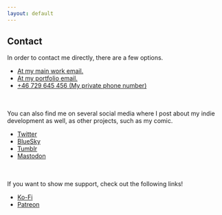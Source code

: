 ```yaml
---
layout: default
---
```

<div class="content-box">

<h2>Contact</h2>
In order to contact me directly, there are a few options.
    <ul>
        <li><a href="mailto:Gabriel.Senekovic@gmail.com">At my main work email.</a></li>
        <li><a href="mailto:Gabriel.Senekovic.Important@gmail.com">At my portfolio email.</a></li>
        <li><a href="tel:+46729645456">+46 729 645 456 (My private phone number)</a></li>
    </ul>
    <br><br>
You can also find me on several social media where I post about my indie development as well, as other projects, such as my comic.
    <ul>
        <li><a href="https://twitter.com/DevelopmentShou">Twitter</a> </li>
        <li><a href="https://bsky.app/profile/shoudoesart.bsky.social">BlueSky</a> </li>
        <li><a href="https://cupofshou.tumblr.com/">Tumblr</a></li>
        <li><a href="https://mastodon.social/@shoudoesart">Mastodon</a></li>
    </ul>
    <br><br>
If you want to show me support, check out the following links!
    <ul>
        <li><a href="https://ko-fi.com/shoudoesart">Ko-Fi</a></li>
        <li><a href="https://www.patreon.com/c/Shou867">Patreon</a></li>
    </ul>
</div>